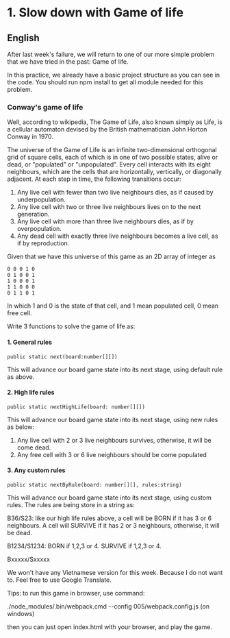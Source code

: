 # 1. Slow down with Game of life

## English ##

After last week's failure, we will return to one of our more simple problem that we have tried in the past: Game of life.

In this practice, we already have a basic project structure as you can see in the code. You should run npm install to get all module needed for this problem.

### Conway's game of life

Well, according to wikipedia, The Game of Life, also known simply as Life, is a cellular automaton devised by the British mathematician John Horton Conway in 1970.

The universe of the Game of Life is an infinite two-dimensional orthogonal grid of square cells, each of which is in one of two possible states, alive or dead, or "populated" or "unpopulated". Every cell interacts with its eight neighbours, which are the cells that are horizontally, vertically, or diagonally adjacent. At each step in time, the following transitions occur:

1. Any live cell with fewer than two live neighbours dies, as if caused by underpopulation.
2. Any live cell with two or three live neighbours lives on to the next generation.
3. Any live cell with more than three live neighbours dies, as if by overpopulation.
4. Any dead cell with exactly three live neighbours becomes a live cell, as if by reproduction.

Given that we have this universe of this game as an 2D array of integer as

    0 0 0 1 0
    0 1 0 0 1
    1 0 0 0 1
    1 1 0 0 0
    0 1 1 0 1
    
In which 1 and 0 is the state of that cell, and 1 mean populated cell, 0 mean free cell.

Write 3 functions to solve the game of life as:

#### 1. General rules


    public static next(board:number[][])

This will advance our board game state into its next stage, using default rule as above.

#### 2. High life rules


    public static nextHighLife(board: number[][])

This will advance our board game state into its next stage, using new rules as below:

1. Any live cell with 2 or 3 live neighbours survives, otherwise, it will be come dead.
2. Any free cell with 3 or 6 live neighbours should be come populated

#### 3. Any custom rules

    public static nextByRule(board: number[][], rules:string)

This will advance our board game state into its next stage, using custom rules. The rules are being store in a string as:

B36/S23: like our high life rules above, a cell will be BORN if it has 3 or 6 neighbours. A cell will SURVIVE if it has 2 or 3 neighbours, otherwise, it will be dead.

B1234/S1234: BORN if 1,2,3 or 4. SURVIVE if 1,2,3 or 4.

Bxxxxx/Sxxxxx

We won't have any Vietnamese version for this week. Because I do not want to. Feel free to use Google Translate.

Tips: to run this game in browser, use command:

./node_modules/.bin/webpack.cmd --config 005/webpack.config.js (on windows)

then you can just open index.html with your browser, and play the game.